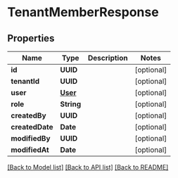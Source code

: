 # TenantMemberResponse

## Properties
Name | Type | Description | Notes
------------ | ------------- | ------------- | -------------
**id** | **UUID** |  | [optional] 
**tenantId** | **UUID** |  | [optional] 
**user** | [**User**](User.md) |  | [optional] 
**role** | **String** |  | [optional] 
**createdBy** | **UUID** |  | [optional] 
**createdDate** | **Date** |  | [optional] 
**modifiedBy** | **UUID** |  | [optional] 
**modifiedAt** | **Date** |  | [optional] 

[[Back to Model list]](../README.md#documentation-for-models) [[Back to API list]](../README.md#documentation-for-api-endpoints) [[Back to README]](../README.md)


